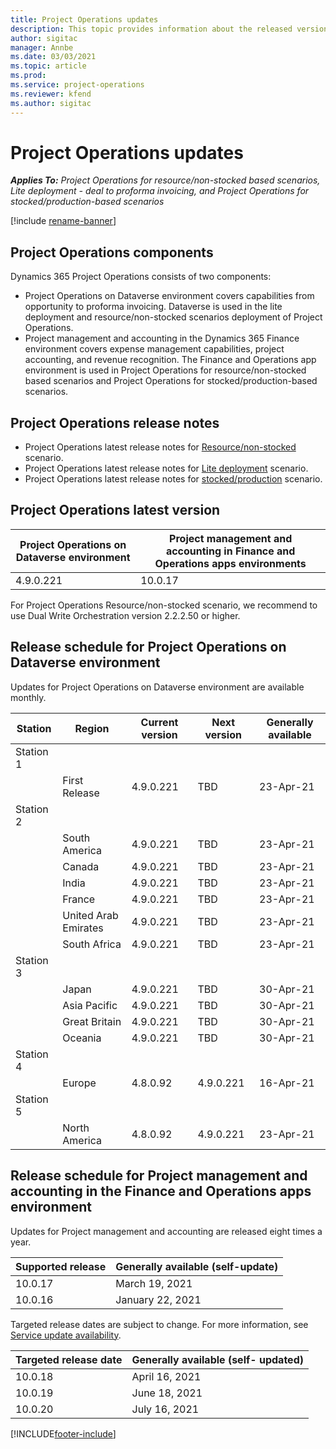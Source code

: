 ```yaml
---
title: Project Operations updates
description: This topic provides information about the released versions of Dynamics 365 Project Operations.
author: sigitac
manager: Annbe
ms.date: 03/03/2021
ms.topic: article
ms.prod:
ms.service: project-operations
ms.reviewer: kfend 
ms.author: sigitac
---
```


# Project Operations updates

_**Applies To:** Project Operations for resource/non-stocked based scenarios, Lite deployment - deal to proforma invoicing, and Project Operations for stocked/production-based scenarios_

[!include [rename-banner](~/includes/cc-data-platform-banner.md)]

## Project Operations components

Dynamics 365 Project Operations consists of two components:

- Project Operations on Dataverse environment covers capabilities from opportunity to proforma invoicing. Dataverse is used in the lite deployment and resource/non-stocked scenarios deployment of Project Operations.
- Project management and accounting in the Dynamics 365 Finance environment covers expense management capabilities, project accounting, and revenue recognition. The Finance and Operations app environment is used in Project Operations for resource/non-stocked based scenarios and Project Operations for stocked/production-based scenarios.

## Project Operations release notes
- Project Operations latest release notes for [Resource/non-stocked](whats-new-apr-2021-resource-based.md) scenario.
- Project Operations latest release notes for [Lite deployment](../pro/whats-new/whats-new-apr-2021-lite.md) scenario.
- Project Operations latest release notes for [stocked/production](../prod-pma/whats-new/whats-new-mar-2021-stocked.md) scenario.

## Project Operations latest version

| Project Operations on Dataverse environment | Project management and accounting in Finance and Operations apps environments | 
| --- | --- |
| 4.9.0.221 | 10.0.17 |

For Project Operations Resource/non-stocked scenario, we recommend to use Dual Write Orchestration version 2.2.2.50 or higher.

## Release schedule for Project Operations on Dataverse environment

Updates for Project Operations on Dataverse environment are available monthly. 

| Station   | Region        | Current version | Next version | Generally available |
|-----------|---------------|-----------------|--------------|---------------------|
| Station 1 |   &nbsp;      |    &nbsp;       | &nbsp;       |      &nbsp;         |
|   &nbsp;  | First Release |  4.9.0.221       | TBD     | 23-Apr-21           |
| Station 2 |   &nbsp;      |    &nbsp;       | &nbsp;       |      &nbsp;         |
|   &nbsp;  | South America |  4.9.0.221       | TBD     | 23-Apr-21           |
|    &nbsp; | Canada        |  4.9.0.221       | TBD     | 23-Apr-21           |
|   &nbsp;  | India         |  4.9.0.221       | TBD     | 23-Apr-21           |
|   &nbsp;  | France         |  4.9.0.221       | TBD     | 23-Apr-21           |
|   &nbsp;  | United Arab Emirates         |  4.9.0.221       | TBD     | 23-Apr-21           |
|   &nbsp;  | South Africa         |  4.9.0.221       | TBD     | 23-Apr-21           |
| Station 3  |      &nbsp;   |     &nbsp;      |     &nbsp;   |      &nbsp;         |
|   &nbsp;  | Japan         |  4.9.0.221       | TBD     | 30-Apr-21           |
|   &nbsp;  | Asia Pacific  |  4.9.0.221       | TBD     | 30-Apr-21           |
|   &nbsp;  | Great Britain |  4.9.0.221       | TBD     | 30-Apr-21           |
|   &nbsp;  | Oceania       |  4.9.0.221       | TBD     | 30-Apr-21           |
| Station 4 |     &nbsp;    |     &nbsp;      |     &nbsp;   |      &nbsp;         |
|   &nbsp;  | Europe        |  4.8.0.92       | 4.9.0.221     | 16-Apr-21           |
| Station 5 |     &nbsp;    |     &nbsp;      |     &nbsp;   |      &nbsp;         |
|   &nbsp;  | North America |  4.8.0.92       | 4.9.0.221     | 23-Apr-21           |

## Release schedule for Project management and accounting in the Finance and Operations apps environment

Updates for Project management and accounting are released eight times a year.

| Supported release | Generally available (self-update) |
| --- | --- |
| 10.0.17 | March 19, 2021 |
| 10.0.16 | January 22, 2021 |


Targeted release dates are subject to change. For more information, see [Service update availability](https://docs.microsoft.com/dynamics365/fin-ops-core/fin-ops/get-started/public-preview-releases?toc=/dynamics365/finance/toc.json).

| Targeted release date | Generally available (self- updated) |
| --- | --- |
| 10.0.18 | April 16, 2021 |
| 10.0.19 | June 18, 2021 |
| 10.0.20 | July 16, 2021 |


[!INCLUDE[footer-include](../includes/footer-banner.md)]
